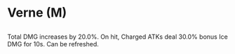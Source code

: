 # Verne (M)

## 

Total DMG increases by 20.0%. On hit, Charged ATKs deal 30.0% bonus Ice DMG for 10s. Can be refreshed.